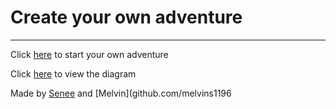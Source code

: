 # Create your own adventure  
 ---
Click [here](alarm.md) to start your own adventure  

Click [here](https://docs.google.com/drawings/d/1bHwSSoIqMQxHuxvm3kLy2xMuYciWSoKJAXvDNXlElfY/edit) to view the diagram  

Made by [Senee](github.com/seneec7794) and [Melvin](github.com/melvins1196